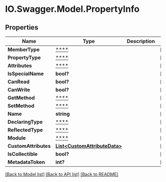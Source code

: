 # IO.Swagger.Model.PropertyInfo
## Properties

Name | Type | Description | Notes
------------ | ------------- | ------------- | -------------
**MemberType** | [****](.md) |  | [optional] 
**PropertyType** | [****](.md) |  | [optional] 
**Attributes** | [****](.md) |  | [optional] 
**IsSpecialName** | **bool?** |  | [optional] 
**CanRead** | **bool?** |  | [optional] 
**CanWrite** | **bool?** |  | [optional] 
**GetMethod** | [****](.md) |  | [optional] 
**SetMethod** | [****](.md) |  | [optional] 
**Name** | **string** |  | [optional] 
**DeclaringType** | [****](.md) |  | [optional] 
**ReflectedType** | [****](.md) |  | [optional] 
**Module** | [****](.md) |  | [optional] 
**CustomAttributes** | [**List&lt;CustomAttributeData&gt;**](CustomAttributeData.md) |  | [optional] 
**IsCollectible** | **bool?** |  | [optional] 
**MetadataToken** | **int?** |  | [optional] 

[[Back to Model list]](../README.md#documentation-for-models) [[Back to API list]](../README.md#documentation-for-api-endpoints) [[Back to README]](../README.md)

